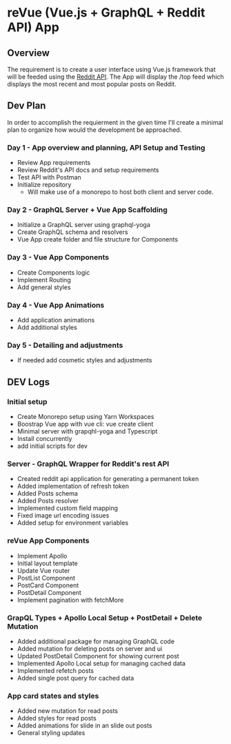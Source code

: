 # reVue (Vue.js + GraphQL + Reddit API) App

## Overview

The requirement is to create a user interface using Vue.js framework that will be feeded using the [Reddit API](http://www.reddit.com/dev/api). The App will display the /top feed which displays the most recent and most popular posts on Reddit.

## Dev Plan

In order to accomplish the requierment in the given time I'll create a minimal plan to organize how would the development be approached.

### Day 1 - App overview and planning, API Setup and Testing

- Review App requirements
- Review Reddit's API docs and setup requirements
- Test API with Postman
- Initialize repository
  - Will make use of a monorepo to host both client and server code.

### Day 2 - GraphQL Server + Vue App Scaffolding

- Initialize a GraphQL server using graphql-yoga
- Create GraphQL schema and resolvers
- Vue App create folder and file structure for Components

### Day 3 - Vue App Components

- Create Components logic
- Implement Routing
- Add general styles

### Day 4 - Vue App Animations

- Add application animations
- Add additional styles

### Day 5 - Detailing and adjustments

- If needed add cosmetic styles and adjustments

## DEV Logs

### Initial setup

- Create Monorepo setup using Yarn Workspaces
- Boostrap Vue app with vue cli: vue create client
- Minimal server with grapqhl-yoga and Typescript
- Install concurrently
- add initial scripts for dev

### Server - GraphQL Wrapper for Reddit's rest API

- Created reddit api application for generating a permanent token
- Added implementation of refresh token
- Added Posts schema
- Added Posts resolver
- Implemented custom field mapping
- Fixed image url encoding issues
- Added setup for environment variables

### reVue App Components

- Implement Apollo
- Initial layout template
- Update Vue router
- PostList Component
- PostCard Component
- PostDetail Component
- Implement pagination with fetchMore

### GrapQL Types + Apollo Local Setup + PostDetail + Delete Mutation

- Added additional package for managing GraphQL code
- Added mutation for deleting posts on server and ui
- Updated PostDetail Component for showing current post
- Implemented Apollo Local setup for managing cached data
- Implemented refetch posts
- Added single post query for cached data

### App card states and styles

- Added new mutation for read posts
- Added styles for read posts
- Added animations for slide in an slide out posts
- General styling updates
